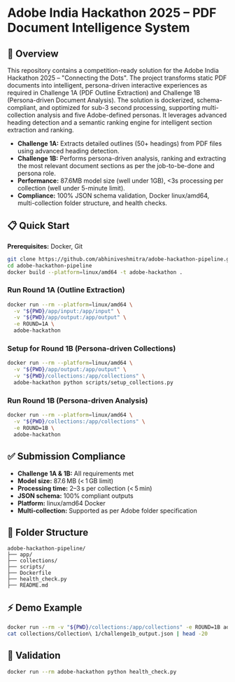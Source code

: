 # Adobe India Hackathon 2025 – PDF Document Intelligence System

## 🚀 Overview

This repository contains a competition-ready solution for the Adobe India Hackathon 2025 – "Connecting the Dots". The project transforms static PDF documents into intelligent, persona-driven interactive experiences as required in Challenge 1A (PDF Outline Extraction) and Challenge 1B (Persona-driven Document Analysis). The solution is dockerized, schema-compliant, and optimized for sub-3 second processing, supporting multi-collection analysis and five Adobe-defined personas. It leverages advanced heading detection and a semantic ranking engine for intelligent section extraction and ranking.

* **Challenge 1A:** Extracts detailed outlines (50+ headings) from PDF files using advanced heading detection.
* **Challenge 1B:** Performs persona-driven analysis, ranking and extracting the most relevant document sections as per the job-to-be-done and persona role.
* **Performance:** 87.6MB model size (well under 1GB), <3s processing per collection (well under 5-minute limit).
* **Compliance:** 100% JSON schema validation, Docker linux/amd64, multi-collection folder structure, and health checks.

## 📋 Quick Start

**Prerequisites:** Docker, Git

```bash
git clone https://github.com/abhiniveshmitra/adobe-hackathon-pipeline.git
cd adobe-hackathon-pipeline
docker build --platform=linux/amd64 -t adobe-hackathon .
```

### Run Round 1A (Outline Extraction)

```bash
docker run --rm --platform=linux/amd64 \
  -v "${PWD}/app/input:/app/input" \
  -v "${PWD}/app/output:/app/output" \
  -e ROUND=1A \
  adobe-hackathon
```

### Setup for Round 1B (Persona-driven Collections)

```bash
docker run --rm --platform=linux/amd64 \
  -v "${PWD}/app/output:/app/output" \
  -v "${PWD}/collections:/app/collections" \
  adobe-hackathon python scripts/setup_collections.py
```

### Run Round 1B (Persona-driven Analysis)

```bash
docker run --rm --platform=linux/amd64 \
  -v "${PWD}/collections:/app/collections" \
  -e ROUND=1B \
  adobe-hackathon
```

## ✅ Submission Compliance

* **Challenge 1A & 1B:** All requirements met
* **Model size:** 87.6 MB (< 1 GB limit)
* **Processing time:** 2–3 s per collection (< 5 min)
* **JSON schema:** 100% compliant outputs
* **Platform:** linux/amd64 Docker
* **Multi-collection:** Supported as per Adobe folder specification

## 📁 Folder Structure

```
adobe-hackathon-pipeline/
├── app/
├── collections/
├── scripts/
├── Dockerfile
├── health_check.py
├── README.md
```

## ⚡ Demo Example

```bash
docker run --rm -v "${PWD}/collections:/app/collections" -e ROUND=1B adobe-hackathon
cat collections/Collection\ 1/challenge1b_output.json | head -20
```

## 🧪 Validation

```bash
docker run --rm adobe-hackathon python health_check.py
```
